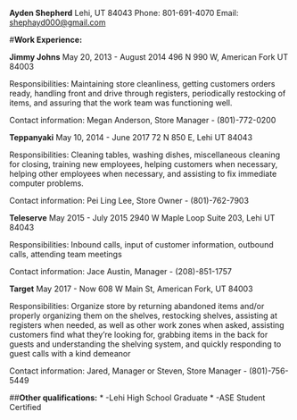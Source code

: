 **Ayden Shepherd**
Lehi, UT 84043
Phone: 801-691-4070
Email: shephayd000@gmail.com

#**Work Experience:**

**Jimmy Johns**                           May 20, 2013 - August 2014
496 N 990 W, American Fork UT 84003

Responsibilities: Maintaining store cleanliness, getting customers orders ready, handling front and drive through registers, periodically restocking of items, and assuring that the work team was functioning well.

Contact information: Megan Anderson, Store Manager  -  (801)-772-0200

**Teppanyaki**                                May 10, 2014 - June 2017
72 N 850 E, Lehi UT 84043

Responsibilities: Cleaning tables, washing dishes, miscellaneous cleaning for closing,  training new employees, helping customers when necessary, helping other employees when necessary, and assisting to fix immediate computer problems.

Contact information: Pei Ling Lee, Store Owner  -  (801)-762-7903

**Teleserve**                                May 2015 - July 2015
2940 W Maple Loop Suite 203, Lehi UT 84043

Responsibilities: Inbound calls, input of customer information, outbound calls, attending team meetings

Contact information: Jace Austin, Manager  -  (208)-851-1757

**Target**                                May 2017 - Now
608 W Main St, American Fork, UT 84003

Responsibilities: Organize store by returning abandoned items and/or properly organizing them on the shelves, restocking shelves, assisting at registers when needed, as well as other work zones when asked, assisting customers find what they’re looking for, grabbing items in the back for guests and understanding the shelving system, and quickly responding to guest calls with a kind demeanor

Contact information: Jared, Manager or Steven, Store Manager - (801)-756-5449

 ##**Other qualifications:**
    * -Lehi High School Graduate
    * -ASE Student Certified
